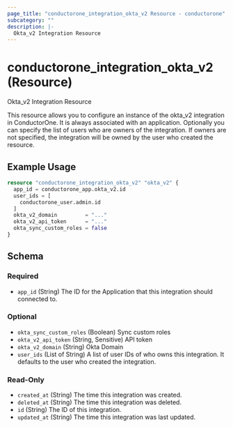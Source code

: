 ```yaml
---
page_title: "conductorone_integration_okta_v2 Resource - conductorone"
subcategory: ""
description: |-
  Okta_v2 Integration Resource
---
```


# conductorone_integration_okta_v2 (Resource)

Okta_v2 Integration Resource

This resource allows you to configure an instance of the okta_v2 integration in ConductorOne.
It is always associated with an application. Optionally you can specify the list of users who are owners of the integration.
If owners are not specified, the integration will be owned by the user who created the resource.

## Example Usage

```terraform
resource "conductorone_integration_okta_v2" "okta_v2" {
  app_id = conductorone_app.okta_v2.id
  user_ids = [
    conductorone_user.admin.id
  ]
  okta_v2_domain         = "..."
  okta_v2_api_token      = "..."
  okta_sync_custom_roles = false
}
```

<!-- schema generated by tfplugindocs -->
## Schema

### Required

- `app_id` (String) The ID for the Application that this integration should connected to.

### Optional

- `okta_sync_custom_roles` (Boolean) Sync custom roles
- `okta_v2_api_token` (String, Sensitive) API token
- `okta_v2_domain` (String) Okta Domain
- `user_ids` (List of String) A list of user IDs of who owns this integration. It defaults to the user who created the integration.

### Read-Only

- `created_at` (String) The time this integration was created.
- `deleted_at` (String) The time this integration was deleted.
- `id` (String) The ID of this integration.
- `updated_at` (String) The time this integration was last updated.
